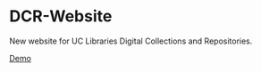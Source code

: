 DCR-Website
===========

New website for UC Libraries Digital Collections and Repositories.

[Demo](http://digital.libraries.uc.edu:81/ "Digital Collections and Repositories Development Site")

